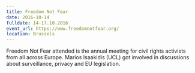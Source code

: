 ```yaml
---
title: Freedom Not Fear
date: 2016-10-14
fulldate: 14-17.10.2016
event_url: https://www.freedomnotfear.org/
location: Brussels
---
```


Freedom Not Fear attended is the annual meeting for civil rights activists from all across Europe. Marios Isaakidis (UCL) got involved in discussions about surveillance, privacy and EU legislation.
